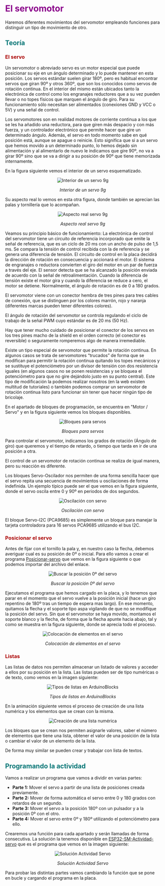 # <FONT COLOR=#8B008B>El servomotor</font>
Haremos diferentes movimientos del servomotor empleando funciones para distinguir un tipo de movimiento de otro.

## <FONT COLOR=#007575>Teoría</font>

### <FONT COLOR=#AA0000>El servo</font>
Un servomotor o abreviado servo es un motor especial que puede posicionar su eje en un ángulo determinado y lo puede mantener en esta posición. Los servos estándar suelen girar 180º, pero es habitual encontrar servos que giran 90º y otros 360º, que son los conocidos como servos de rotación continua. En el interior del mismo están ubicados tanto la electrónica de control como los engranajes reductores que a su vez pueden llevar o no topes físicos que marquen el ángulo de giro. Para su funcionamiento sólo necesitan ser alimentados (conexiones GND y VCC o 5V) y una señal de control.

Los servomotores son en realidad motores de corriente continua a los que se les ha añadido una reductora, para que giren más despacio y con más fuerza, y un controlador electrónico que permite hacer que gire un determinado ángulo. Además, el servo en todo momento sabe en qué posición está, aunque se apague o reinicie. Esto significa que si a un servo que hemos movido a un determinado punto, lo hemos dejado sin alimentación y al alimentarlo de nuevo le indicamos que gire 90º, no va a girar 90º sino que se va a dirigir a su posición de 90º que tiene memorizada internamente.

En la figura siguiente vemos el interior de un servo esquematizado.

<center>

![Interior de un servo 9g](../img/img/servo/esq-servo.png)

*Interior de un servo 9g*

</center>

Su aspecto real lo vemos en esta otra figura, donde también se aprecian las palas y tornillería que lo acompañan.

<center>

![Aspecto real servo 9g](../img/img/servo/aspecto.png)

*Aspecto real servo 9g*

</center>

Veamos su principio básico de funcionamiento: La electrónica de control del servomotor tiene un circuito de referencia incorporado que emite la señal de referencia, que es un ciclo de 20 ms con un ancho de pulso de 1,5 ms. Se compara la tensión de control recibida con la de referencia y se genera una diferencia de tensión. El circuito de control en la placa decidirá la dirección de rotación en consecuencia y accionará el motor. El sistema de engranajes o reductora convierten el giro del motor en un par de fuerza a través del eje. El sensor detecta que se ha alcanzado la posición enviada  de acuerdo con la señal de retroalimentación. Cuando la diferencia de tensión existe el motor gira y cuando la diferencia se reduce a cero, el motor se detiene. Normalmente, el ángulo de rotación es de 0 a 180 grados.

El servomotor viene con un conector hembra de tres pines para tres cables de conexión, que se distinguen por los colores marrón, rojo y naranja (diferentes marcas pueden tener diferentes colores).

El ángulo de rotación del servomotor se controla regulando el ciclo de trabajo de la señal PWM cuyo estándar es de 20 ms (50 Hz).

Hay que tener mucho cuidado de posicionar el conector de los servos en los tres pines macho de la shield en el orden correcto (el conector es reversible) o seguramente romperemos algo de manera irremediable.

Existe un tipo especial de servomotor que permite la rotación continua. En algunos casos se trata de servomotores “trucados” de forma que se modifican para permitir la rotación continua quitando los topes mecánicos y se sustituye el potenciómetro por un divisor de tensión con dos resistencia iguales (en algunos casos no se ponen resistencias y se bloquea el potenciómetro para que no gire dejándolo justo en su punto central). Este tipo de modificación la podemos realizar nosotros (en la web existen multitud de tutoriales) o también podemos comprar un servomotor de rotación continua listo para funcionar sin tener que hacer ningún tipo de bricolaje.

En el apartado de bloques de programación, se encuentra en "Motor / Servo" y en la figura siguiente vemos los bloques disponibles.

<center>

![Bloques para servos](../img/img/servo/bloques.png)

*Bloques para servos*

</center>

Para controlar el servomotor, indicamos los grados de rotación (Ángulo de giro) que queremos y el tiempo de retardo, o tiempo que tarda en ir de una posición a otra.

El control de un servomotor de rotación continua se realiza de igual manera, pero su reacción es diferente.

Los bloques Servo-Oscilador nos permiten de una forma sencilla hacer que el servo repita una secuencia de movimientos u oscilaciones de forma indefinida. Un ejemplo típico puede ser el que vemos en la figura siguiente, donde el servo oscila entre 0 y 90º en periodos de dos segundos.

<center>

![Oscilación con servo](../img/img/servo/oscilacion.png)

*Oscilación con servo*

</center>

El bloque Servo-I2C (PCA9685) es simplemente un bloque para manejar la tarjeta controladora para 16 servos PCA9685 utilizando el bus I2C.

### <FONT COLOR=#AA0000>Posicionar el servo </font>
Antes de fijar con el tornillo la pala y, en nuestro caso la flecha, debemos averiguar cual es su posición de 0º o inicial. Para ello vamos a crear el programa [Posicionar-servo](./programas/Posicionar-servo.abp) que vemos en la figura siguiente o que podemos importar del archivo del enlace.

<center>

![Buscar la posición 0º del servo](../img/img/servo/posicionar.png)

*Buscar la posición 0º del servo*

</center>

Ejecutamos el programa que hemos cargado en la placa, y lo tenemos que parar en el momento que el servo vuelve a la posición inicial (hace un giro repentino de 180º tras un tiempo de espera mas largo). En ese momento, quitamos la flecha y el soporte tipo aspa vigilando de que no se modifique la posición del servo. Sin que el servomotor se haya movido, montamos el soporte blanco y la flecha, de forma que la flecha apunte hacia abajo, tal y como se muestra en la figura siguiente, donde se aprecia todo el proceso.

<center>

![Colocación de elementos en el servo](../img/img/servo/atornillar.png)

*Colocación de elementos en el servo*

</center>

### <FONT COLOR=#AA0000>Listas</font>
Las listas de datos nos permiten almacenar un listado de valores y acceder a ellos por su posición en la lista. Las listas pueden ser de tipo numéricas o de texto, como vemos en la imagen siguiente:

<center>

![Tipos de listas en ArduinoBlocks](../img/img/servo/tipos-listas.png)

*Tipos de listas en ArduinoBlocks*

</center>

En la animación siguiente vemos el proceso de creación de una lista numérica y los elementos que se crean con la misma.

<center>

![Creación de una lista numérica](../img/img/servo/crear.gif)

</center>

Los bloques que se crean nos permiten asignarle valores, saber el número de elementos que tiene una lista, obtener el valor de una posición de la lista o cambiar el valor de un elemento de la lista.

De forma muy similar se pueden crear y trabajar con lista de textos.

## <FONT COLOR=#007575>Programando la actividad</font>
Vamos a realizar un programa que vamos a dividir en varias partes:

* **Parte 1:** Mover el servo a partir de una lista de posiciones creada previamente.
* **Parte 2:** Mover de forma automática el servo entre 0 y 180 grados con retardos de un segundo.
* **Parte 3:** Mover el servo a la posición 180º con un pulsador y a la posición 0º con el otro.
* **Parte 4:** Mover el servo entre 0º y 180º utilizando el potenciómetro para ello.

Crearemos una función para cada apartado y serán llamadas de forma consecutiva. La solución la tenemos disponible en [ESP32-SM-Actividad-servo](./programas/ESP32-SM-Actividad-servo.abp) que es el programa que vemos en la imagen siguiente:

<center>

![Solución Actividad Servo](../img/img/servo/AServo.png)

*Solución Actividad Servo*

</center>

Para probar las distintas partes vamos cambiando la función que se pone en bucle y cargando el programa en la placa.
